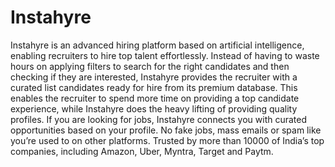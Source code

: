 # Instahyre
Instahyre is an advanced hiring platform based on artificial intelligence, enabling recruiters to hire top talent effortlessly.  Instead of having to waste hours on applying filters to search for the right candidates and then checking if they are interested, Instahyre provides the recruiter with a curated list candidates ready for hire from its premium database. This enables the recruiter to spend more time on providing a top candidate experience, while Instahyre does the heavy lifting of providing quality profiles.  If you are looking for jobs, Instahyre connects you with curated opportunities based on your profile. No fake jobs, mass emails or spam like you’re used to on other platforms.  Trusted by more than 10000 of India’s top companies, including Amazon, Uber, Myntra, Target and Paytm.
